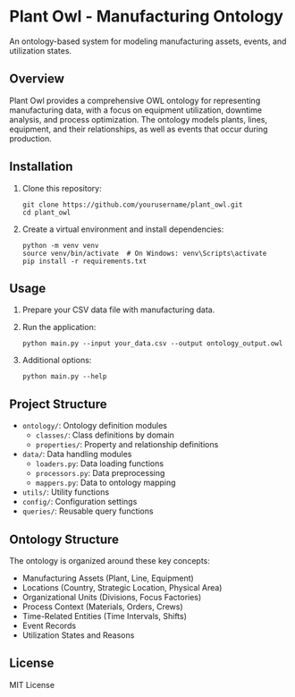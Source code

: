 # Plant Owl - Manufacturing Ontology

An ontology-based system for modeling manufacturing assets, events, and utilization states.

## Overview

Plant Owl provides a comprehensive OWL ontology for representing manufacturing data, with a focus on equipment utilization, downtime analysis, and process optimization. The ontology models plants, lines, equipment, and their relationships, as well as events that occur during production.

## Installation

1. Clone this repository:
   ```
   git clone https://github.com/yourusername/plant_owl.git
   cd plant_owl
   ```

2. Create a virtual environment and install dependencies:
   ```
   python -m venv venv
   source venv/bin/activate  # On Windows: venv\Scripts\activate
   pip install -r requirements.txt
   ```

## Usage

1. Prepare your CSV data file with manufacturing data.

2. Run the application:
   ```
   python main.py --input your_data.csv --output ontology_output.owl
   ```

3. Additional options:
   ```
   python main.py --help
   ```

## Project Structure

- `ontology/`: Ontology definition modules
  - `classes/`: Class definitions by domain
  - `properties/`: Property and relationship definitions
- `data/`: Data handling modules
  - `loaders.py`: Data loading functions
  - `processors.py`: Data preprocessing
  - `mappers.py`: Data to ontology mapping
- `utils/`: Utility functions
- `config/`: Configuration settings
- `queries/`: Reusable query functions

## Ontology Structure

The ontology is organized around these key concepts:

- Manufacturing Assets (Plant, Line, Equipment)
- Locations (Country, Strategic Location, Physical Area)
- Organizational Units (Divisions, Focus Factories)
- Process Context (Materials, Orders, Crews)
- Time-Related Entities (Time Intervals, Shifts)
- Event Records
- Utilization States and Reasons

## License

MIT License 
